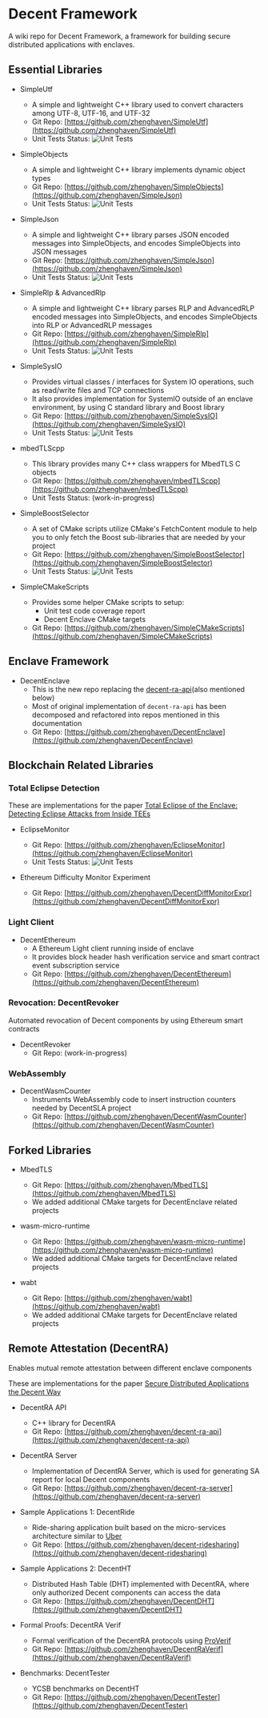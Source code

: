 # Decent Framework

A wiki repo for Decent Framework, a framework for building secure distributed applications with enclaves.


## Essential Libraries

- SimpleUtf
	- A simple and lightweight C++ library used to convert characters among UTF-8, UTF-16, and UTF-32
	- Git Repo: [https://github.com/zhenghaven/SimpleUtf](https://github.com/zhenghaven/SimpleUtf)
	- Unit Tests Status: ![Unit Tests](https://github.com/zhenghaven/SimpleUtf/actions/workflows/unit-tests.yaml/badge.svg?branch=main)

- SimpleObjects
	- A simple and lightweight C++ library implements dynamic object types
	- Git Repo: [https://github.com/zhenghaven/SimpleObjects](https://github.com/zhenghaven/SimpleJson)
	- Unit Tests Status: ![Unit Tests](https://github.com/zhenghaven/SimpleObjects/actions/workflows/unit-tests.yaml/badge.svg?branch=main)

- SimpleJson
	- A simple and lightweight C++ library parses JSON encoded messages into
	  SimpleObjects, and encodes SimpleObjects into JSON messages
	- Git Repo: [https://github.com/zhenghaven/SimpleJson](https://github.com/zhenghaven/SimpleJson)
	- Unit Tests Status: ![Unit Tests](https://github.com/zhenghaven/SimpleJson/actions/workflows/unit-tests.yaml/badge.svg?branch=master)

- SimpleRlp & AdvancedRlp
	- A simple and lightweight C++ library parses RLP and AdvancedRLP encoded
	  messages into SimpleObjects, and encodes SimpleObjects into RLP or
	  AdvancedRLP messages
	- Git Repo: [https://github.com/zhenghaven/SimpleRlp](https://github.com/zhenghaven/SimpleRlp)
	- Unit Tests Status: ![Unit Tests](https://github.com/zhenghaven/SimpleRLP/actions/workflows/unit-tests.yaml/badge.svg?branch=main)

- SimpleSysIO
	- Provides virtual classes / interfaces for System IO operations, such as
	  read/write files and TCP connections
	- It also provides implementation for SystemIO outside of an enclave
	  environment, by using C standard library and Boost library
	- Git Repo: [https://github.com/zhenghaven/SimpleSysIO](https://github.com/zhenghaven/SimpleSysIO)
	- Unit Tests Status: ![Unit Tests](https://github.com/zhenghaven/SimpleSysIO/actions/workflows/unit-tests.yaml/badge.svg?branch=main)

- mbedTLScpp
	- This library provides many C++ class wrappers for MbedTLS C objects
	- Git Repo: [https://github.com/zhenghaven/mbedTLScpp](https://github.com/zhenghaven/mbedTLScpp)
	- Unit Tests Status: (work-in-progress)

- SimpleBoostSelector
	- A set of CMake scripts utilize CMake's FetchContent module to help you
	  to only fetch the Boost sub-libraries that are needed by your project
	- Git Repo: [https://github.com/zhenghaven/SimpleBoostSelector](https://github.com/zhenghaven/SimpleBoostSelector)
	- Unit Tests Status: ![Unit Tests](https://github.com/zhenghaven/SimpleBoostSelector/actions/workflows/unit-tests.yaml/badge.svg?branch=main)

- SimpleCMakeScripts
	- Provides some helper CMake scripts to setup:
		- Unit test code coverage report
		- Decent Enclave CMake targets
	- Git Repo: [https://github.com/zhenghaven/SimpleCMakeScripts](https://github.com/zhenghaven/SimpleCMakeScripts)





## Enclave Framework

- DecentEnclave
	- This is the new repo replacing the [decent-ra-api](https://github.com/zhenghaven/decent-ra-api)(also mentioned below)
	- Most of original implementation of `decent-ra-api` has been decomposed
	  and refactored into repos mentioned in this documentation
	- Git Repo: [https://github.com/zhenghaven/DecentEnclave](https://github.com/zhenghaven/DecentEnclave)





## Blockchain Related Libraries

### Total Eclipse Detection

These are implementations for the paper [Total Eclipse of the Enclave: Detecting Eclipse Attacks from Inside TEEs](https://doi.org/10.1109/ICBC51069.2021.9461081)

- EclipseMonitor
	- Git Repo: [https://github.com/zhenghaven/EclipseMonitor](https://github.com/zhenghaven/EclipseMonitor)
	- Unit Tests Status: ![Unit Tests](https://github.com/zhenghaven/EclipseMonitor/actions/workflows/unit-tests.yaml/badge.svg?branch=main)

- Ethereum Difficulty Monitor Experiment
	- Git Repo: [https://github.com/zhenghaven/DecentDiffMonitorExpr](https://github.com/zhenghaven/DecentDiffMonitorExpr)

### Light Client

- DecentEthereum
	- A Ethereum Light client running inside of enclave
	- It provides block header hash verification service and smart contract
	  event subscription service
	- Git Repo: [https://github.com/zhenghaven/DecentEthereum](https://github.com/zhenghaven/DecentEthereum)

### Revocation: DecentRevoker

Automated revocation of Decent components by using Ethereum smart contracts

- DecentRevoker
	- Git Repo: (work-in-progress)

### WebAssembly

- DecentWasmCounter
	- Instruments WebAssembly code to insert instruction counters needed by
	  DecentSLA project
	- Git Repo: [https://github.com/zhenghaven/DecentWasmCounter](https://github.com/zhenghaven/DecentWasmCounter)





## Forked Libraries

- MbedTLS
	- Git Repo: [https://github.com/zhenghaven/MbedTLS](https://github.com/zhenghaven/MbedTLS)
	- We added additional CMake targets for DecentEnclave related projects


- wasm-micro-runtime
	- Git Repo: [https://github.com/zhenghaven/wasm-micro-runtime](https://github.com/zhenghaven/wasm-micro-runtime)
	- We added additional CMake targets for DecentEnclave related projects


- wabt
	- Git Repo: [https://github.com/zhenghaven/wabt](https://github.com/zhenghaven/wabt)
	- We added additional CMake targets for DecentEnclave related projects





## Remote Attestation (DecentRA)

Enables mutual remote attestation between different enclave components

These are implementations for the paper [Secure Distributed Applications the Decent Way](https://doi.org/10.1145/3457340.3458304)

- DecentRA API
	- C++ library for DecentRA
	- Git Repo: [https://github.com/zhenghaven/decent-ra-api](https://github.com/zhenghaven/decent-ra-api)

- DecentRA Server
	- Implementation of DecentRA Server, which is used for generating SA report
	  for local Decent components
	- Git Repo: [https://github.com/zhenghaven/decent-ra-server](https://github.com/zhenghaven/decent-ra-server)

- Sample Applications 1: DecentRide
	- Ride-sharing application built based on the micro-services architecture
	  similar to [Uber](https://dzone.com/articles/microservice-architecture-learn-build-and-deploy-a)
	- Git Repo: [https://github.com/zhenghaven/decent-ridesharing](https://github.com/zhenghaven/decent-ridesharing)

- Sample Applications 2: DecentHT
	- Distributed Hash Table (DHT) implemented with DecentRA, where only authorized
	  Decent components can access the data
	- Git Repo: [https://github.com/zhenghaven/DecentDHT](https://github.com/zhenghaven/DecentDHT)

- Formal Proofs: DecentRA Verif
	- Formal verification of the DecentRA protocols using
	  [ProVerif](https://prosecco.gforge.inria.fr/personal/bblanche/proverif/)
	- Git Repo: [https://github.com/zhenghaven/DecentRaVerif](https://github.com/zhenghaven/DecentRaVerif)

- Benchmarks: DecentTester
	- YCSB benchmarks on DecentHT
	- Git Repo: [https://github.com/zhenghaven/DecentTester](https://github.com/zhenghaven/DecentTester)

